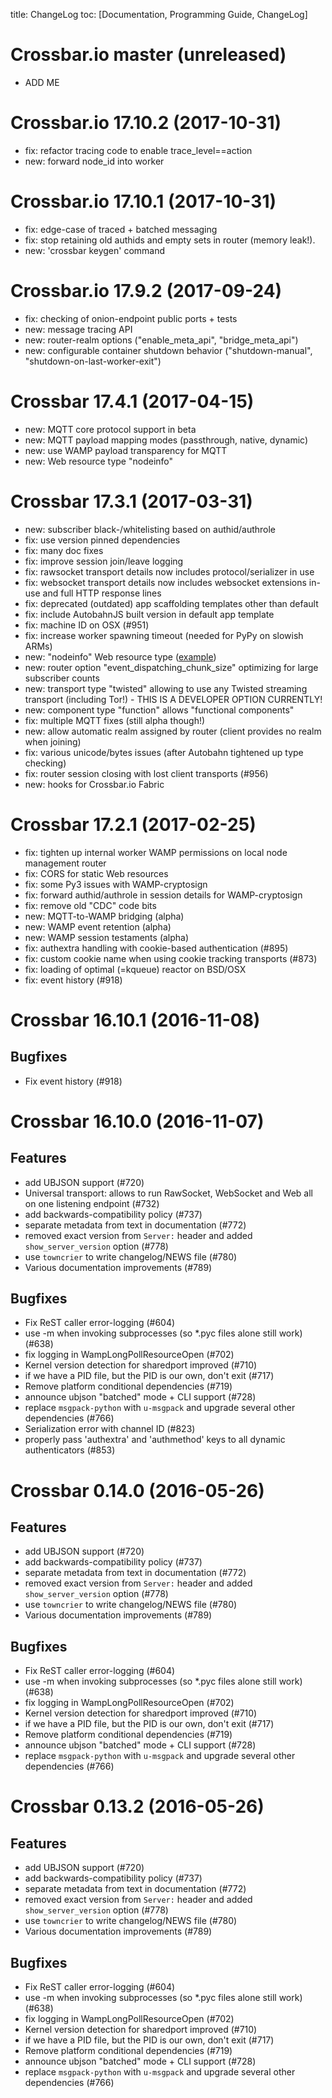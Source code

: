 title: ChangeLog
toc: [Documentation, Programming Guide, ChangeLog]


Crossbar.io master (unreleased)
===============================

* ADD ME


Crossbar.io 17.10.2 (2017-10-31)
===============================

* fix: refactor tracing code to enable trace_level==action
* new: forward node_id into worker


Crossbar.io 17.10.1 (2017-10-31)
===============================

* fix: edge-case of traced + batched messaging
* fix: stop retaining old authids and empty sets in router (memory leak!).
* new: 'crossbar keygen' command


Crossbar.io 17.9.2 (2017-09-24)
===============================

* fix: checking of onion-endpoint public ports + tests
* new: message tracing API
* new: router-realm options ("enable_meta_api", "bridge_meta_api")
* new: configurable container shutdown behavior ("shutdown-manual", "shutdown-on-last-worker-exit")


Crossbar 17.4.1 (2017-04-15)
=============================

* new: MQTT core protocol support in beta
* new: MQTT payload mapping modes (passthrough, native, dynamic)
* new: use WAMP payload transparency for MQTT
* new: Web resource type "nodeinfo"


Crossbar 17.3.1 (2017-03-31)
=============================

* new: subscriber black-/whitelisting based on authid/authrole
* fix: use version pinned dependencies
* fix: many doc fixes
* fix: improve session join/leave logging
* fix: rawsocket transport details now includes protocol/serializer in use
* fix: websocket transport details now includes websocket extensions in-use and full HTTP response lines
* fix: deprecated (outdated) app scaffolding templates other than default
* fix: include AutobahnJS built version in default app template
* fix: machine ID on OSX (#951)
* fix: increase worker spawning timeout (needed for PyPy on slowish ARMs)
* new: "nodeinfo" Web resource type ([example](https://github.com/crossbario/crossbar-examples/tree/master/nodeinfo))
* new: router option "event_dispatching_chunk_size" optimizing for large subscriber counts
* new: transport type "twisted" allowing to use any Twisted streaming transport (including Tor!) - THIS IS A DEVELOPER OPTION CURRENTLY!
* new: component type "function" allows "functional components"
* fix: multiple MQTT fixes (still alpha though!)
* new: allow automatic realm assigned by router (client provides no realm when joining)
* fix: various unicode/bytes issues (after Autobahn tightened up type checking)
* fix: router session closing with lost client transports (#956)
* new: hooks for Crossbar.io Fabric


Crossbar 17.2.1 (2017-02-25)
=============================

* fix: tighten up internal worker WAMP permissions on local node management router
* fix: CORS for static Web resources
* fix: some Py3 issues with WAMP-cryptosign
* fix: forward authid/authrole in session details for WAMP-cryptosign
* fix: remove old "CDC" code bits
* new: MQTT-to-WAMP bridging (alpha)
* new: WAMP event retention (alpha)
* new: WAMP session testaments (alpha)
* fix: authextra handling with cookie-based authentication (#895)
* fix: custom cookie name when using cookie tracking transports (#873)
* fix: loading of optimal (=kqueue) reactor on BSD/OSX
* fix: event history (#918)


Crossbar 16.10.1 (2016-11-08)
=============================

Bugfixes
--------

- Fix event history (#918)


Crossbar 16.10.0 (2016-11-07)
=============================

Features
--------

- add UBJSON support (#720)
- Universal transport: allows to run RawSocket, WebSocket and Web all
  on one listening endpoint (#732)
- add backwards-compatibility policy (#737)
- separate metadata from text in documentation (#772)
- removed exact version from ``Server:`` header and added
  ``show_server_version`` option (#778)
- use ``towncrier`` to write changelog/NEWS file (#780)
- Various documentation improvements (#789)

Bugfixes
--------

- Fix ReST caller error-logging (#604)
- use -m when invoking subprocesses (so *.pyc files alone still work)
  (#638)
- fix logging in WampLongPollResourceOpen (#702)
- Kernel version detection for sharedport improved (#710)
- if we have a PID file, but the PID is our own, don't exit (#717)
- Remove platform conditional dependencies (#719)
- announce ubjson "batched" mode + CLI support (#728)
- replace ``msgpack-python`` with ``u-msgpack`` and upgrade several
  other dependencies (#766)
- Serialization error with channel ID (#823)
- properly pass 'authextra' and 'authmethod' keys to all dynamic
  authenticators (#853)


Crossbar 0.14.0 (2016-05-26)
============================

Features
--------

- add UBJSON support (#720)
- add backwards-compatibility policy (#737)
- separate metadata from text in documentation (#772)
- removed exact version from ``Server:`` header and added
  ``show_server_version`` option (#778)
- use ``towncrier`` to write changelog/NEWS file (#780)
- Various documentation improvements (#789)

Bugfixes
--------

- Fix ReST caller error-logging (#604)
- use -m when invoking subprocesses (so *.pyc files alone still work)
  (#638)
- fix logging in WampLongPollResourceOpen (#702)
- Kernel version detection for sharedport improved (#710)
- if we have a PID file, but the PID is our own, don't exit (#717)
- Remove platform conditional dependencies (#719)
- announce ubjson "batched" mode + CLI support (#728)
- replace ``msgpack-python`` with ``u-msgpack`` and upgrade several
  other dependencies (#766)


Crossbar 0.13.2 (2016-05-26)
============================

Features
--------

- add UBJSON support (#720)
- add backwards-compatibility policy (#737)
- separate metadata from text in documentation (#772)
- removed exact version from ``Server:`` header and added
  ``show_server_version`` option (#778)
- use ``towncrier`` to write changelog/NEWS file (#780)
- Various documentation improvements (#789)

Bugfixes
--------

- Fix ReST caller error-logging (#604)
- use -m when invoking subprocesses (so *.pyc files alone still work)
  (#638)
- fix logging in WampLongPollResourceOpen (#702)
- Kernel version detection for sharedport improved (#710)
- if we have a PID file, but the PID is our own, don't exit (#717)
- Remove platform conditional dependencies (#719)
- announce ubjson "batched" mode + CLI support (#728)
- replace ``msgpack-python`` with ``u-msgpack`` and upgrade several
  other dependencies (#766)
